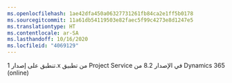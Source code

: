 ```yaml
---
ms.openlocfilehash: 1ae42dfa450a06327731261fb84ca2e1ff5b0178
ms.sourcegitcommit: 11a61db54119503e82faec5f99c4273e8d1247e5
ms.translationtype: HT
ms.contentlocale: ar-SA
ms.lasthandoff: 10/16/2020
ms.locfileid: "4069129"
---
```

تنطبق على إصدار 1.x من تطبيق Project Service في الإصدار 8.2 من Dynamics 365 (online)


